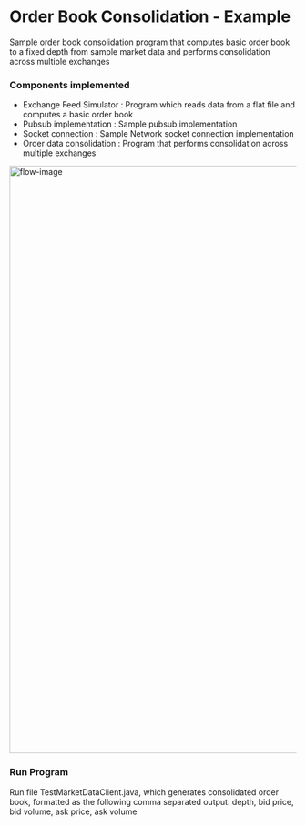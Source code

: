 Order Book Consolidation - Example
==================================

Sample order book consolidation program that computes basic order book to a fixed depth from sample market data and performs consolidation across multiple exchanges

### Components implemented
* Exchange Feed Simulator : Program which reads data from a flat file and computes a basic order book
* Pubsub implementation : Sample pubsub implementation
* Socket connection : Sample Network socket connection implementation
* Order data consolidation : Program that performs consolidation across multiple exchanges

<img width="1032" alt="flow-image" src="https://github.com/sunil9631/orderDataConsolidation/blob/master/images/flow.png" style="max-width:100%;">

### Run Program
Run file TestMarketDataClient.java, which generates consolidated order book, formatted as the following comma separated output:
depth, bid price, bid volume, ask price, ask volume



